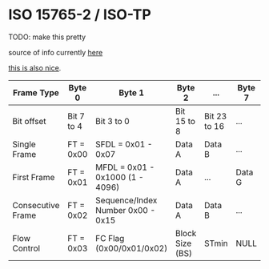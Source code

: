 # ISO 15765-2 / ISO-TP 

TODO: make this pretty

source of info currently [here](https://piembsystech.com/can-tp-protocol/)

[this is also nice](https://munich.dissec.to/kb/chapters/isotp/isotp.html).

| Frame Type            |  Byte 0                                        |  Byte 1         |    Byte 2    |  ...  |    Byte 7    |
|-----------------------|------------------------------------------------|-----------------|--------------|-------|--------------|
| Bit offset            | Bit 7 to 4 |     Bit 3 to 0                    | Bit 15 to 8     | Bit 23 to 16 |  ...  | Bit 63 to 56 |
| Single Frame          | FT = 0x00  | SFDL = 0x01 - 0x07                |   Data A        |    Data B    |  ...  |     Data G   |
| First Frame           | FT = 0x01  |         MFDL = 0x01 - 0x1000 (1 - 4096)             |    Data A    |  ...  |     Data G   |
| Consecutive Frame     | FT = 0x02  | Sequence/Index Number 0x00 - 0x15 |   Data A        |    Data B    |  ...  |     Data G   |
| Flow Control          | FT = 0x03  | FC Flag (0x00/0x01/0x02)          | Block Size (BS) |     STmin    |         NULL         |
